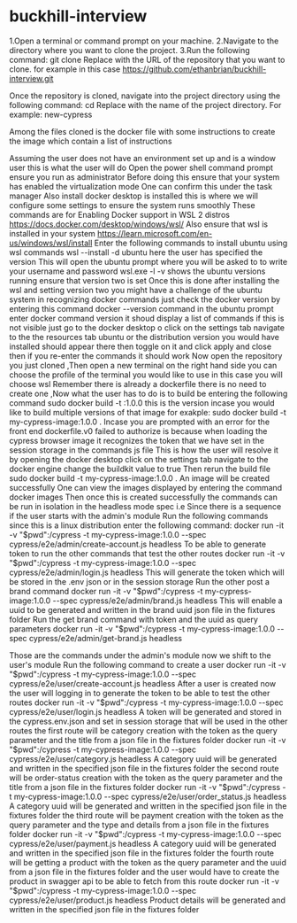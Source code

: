 # buckhill-interview

1.Open a terminal or command prompt on your machine.
2.Navigate to the directory where you want to clone the project.
3.Run the following command:
git clone <repository-url>
Replace <repository-url> with the URL of the repository that you want to clone.
for example in this case https://github.com/ethanbrian/buckhill-interview.git

Once the repository is cloned, navigate into the project directory using the following command:
cd <project-directory>
Replace <project-directory> with the name of the project directory. For example:
new-cypress

Among the files cloned is the docker file with some instructions to create the image which contain a list of instructions

Assuming the user does not have an environment set up and is a window user this is what the user will do
Open the power shell command prompt ensure you run as administrator
Before doing this ensure that your system has enabled the virtualization mode One can confirm this under the task manager
Also install docker desktop is installed this is where we will configure some settings to ensure the system runs smoothly 
These commands are for Enabling Docker support in WSL 2 distros https://docs.docker.com/desktop/windows/wsl/
Also ensure that wsl is installed in your system https://learn.microsoft.com/en-us/windows/wsl/install
Enter the following commands to install ubuntu using wsl commands
wsl --install -d ubuntu here the user has specified the version
This will open the ubuntu prompt where you will be asked to to write your username and password
wsl.exe -l -v shows the ubuntu versions running
ensure that version two is set
Once this is done after installing the wsl and setting version two you might have a challenge of the ubuntu system  in recognizing docker commands 
just check the docker version by entering this command docker --version command in the ubuntu prompt
enter docker command version it shoud display a list of commands if this is not visible just go to the docker desktop o click on the settings tab navigate to the the resources tab ubuntu or the distribution version you would have installed should appear there then toggle on it and click apply and close then if you re-enter the commands it should work
Now open the repository you just cloned ,Then open a new terminal on the right hand side you can choose the profile of the terminal you would like to use in this case you will choose wsl
Remember there is already a dockerfile there is no need to create one ,Now what the user has to do is to build be entering the following command sudo docker build -t <the name of your image>:1.0.0 this is the version incase you would like to build multiple versions of that image for exakple: sudo docker build -t my-cypress-image:1.0.0 .
Incase you are prompted with an error for the front end dockerfile.v0 failed to authorize is because when loading the cypress browser image it recognizes the token that we have set in the session storage in the commands js file
This is how the user will resolve it by opening the docker desktop click on the settings tab navigate to the docker engine change the buildkit value to true
Then rerun the build file sudo docker build -t my-cypress-image:1.0.0 .
An image will be created successfully
One can view the images displayed by entering the command docker images
Then once this is created successfully the commands can be run in isolation in the headless mode spec
i.e Since there is a sequence if the user starts with the admin's module
Run the following commands since this is a linux distribution enter the following command:
docker run -it -v "$pwd":/cypress -t my-cypress-image:1.0.0 --spec cypress/e2e/admin/create-account.js headless
To be able to generate token to run the other commands that test the other routes
docker run -it -v "$pwd":/cypress -t my-cypress-image:1.0.0 --spec cypress/e2e/admin/login.js headless
This will generate the token which will be stored in the .env json or in the session storage
Run the other post a brand command
docker run -it -v "$pwd":/cypress -t my-cypress-image:1.0.0 --spec cypress/e2e/admin/brand.js headless
This will enable a uuid to be generated and written in the brand uuid json file in the fixtures folder 
Run the get brand command with token and the uuid as query parameters
docker run -it -v "$pwd":/cypress -t my-cypress-image:1.0.0 --spec cypress/e2e/admin/get-brand.js headless

Those are the commands under the admin's module now we shift to the user's module
Run the following command to create a user
docker run -it -v "$pwd":/cypress -t my-cypress-image:1.0.0 --spec cypress/e2e/user/create-account.js headless
After a user is created now the user will logging in to generate the token to be able to test the other routes
docker run -it -v "$pwd":/cypress -t my-cypress-image:1.0.0 --spec cypress/e2e/user/login.js headless
A token will be generated and stored in the cypress.env.json and set in session storage that will be used in the other routes
the first route will be category creation with the token as the query parameter and the title from a json file in the fixtures folder 
docker run -it -v "$pwd":/cypress -t my-cypress-image:1.0.0 --spec cypress/e2e/user/category.js headless
A category uuid will be generated and written in the specified json file in the fixtures folder
the second route will be order-status creation with the token as the query parameter and the title from a json file in the fixtures folder 
docker run -it -v "$pwd":/cypress -t my-cypress-image:1.0.0 --spec cypress/e2e/user/order_status.js headless
A category uuid will be generated and written in the specified json file in the fixtures folder
the third route will be payment creation with the token as the query parameter and the type and details from a json file in the fixtures folder 
docker run -it -v "$pwd":/cypress -t my-cypress-image:1.0.0 --spec cypress/e2e/user/payment.js headless
A category uuid will be generated and written in the specified json file in the fixtures folder
the fourth route will be getting a product with the token as the query parameter and the uuid from a json file in the fixtures folder  and the user would have to create the product in swagger api to be able to fetch from this route
docker run -it -v "$pwd":/cypress -t my-cypress-image:1.0.0 --spec cypress/e2e/user/product.js headless
Product details will be generated and written in the specified json file in the fixtures folder





